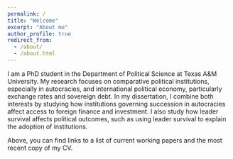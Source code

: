 ```yaml
---
permalink: /
title: "Welcome"
excerpt: "About me"
author_profile: true
redirect_from: 
  - /about/
  - /about.html
---
```


I am a PhD student in the Department of Political Science at Texas A&M University.
My research focuses on comparative political institutions, especially in autocracies, and international political economy, particularly exchange rates and sovereign debt.
In my dissertation, I combine both interests by studying how institutions governing succession in autocracies affect access to foreign finance and investment.
I also study how leader survival affects political outcomes, such as using leader survival to explain the adoption of institutions.

Above, you can find links to a list of current working papers and the most recent copy of my CV.
